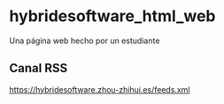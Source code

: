 # hybridesoftware_html_web
Una página web hecho por un estudiante

## Canal RSS
https://hybridesoftware.zhou-zhihui.es/feeds.xml
